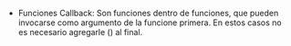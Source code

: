 * Funciones Callback: Son funciones dentro de funciones, que pueden invocarse como argumento de la funcione primera. En estos casos no es necesario agregarle () al final.